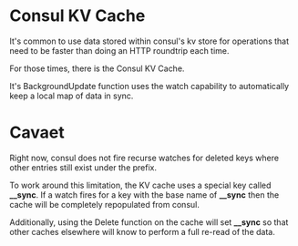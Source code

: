 Consul KV Cache
===============

It's common to use data stored within consul's kv store for operations
that need to be faster than doing an HTTP roundtrip each time.

For those times, there is the Consul KV Cache.

It's BackgroundUpdate function uses the watch capability to automatically
keep a local map of data in sync.

Cavaet
======

Right now, consul does not fire recurse watches for deleted keys where
other entries still exist under the prefix.

To work around this limitation, the KV cache uses a special key called
**__sync**. If a watch fires for a key with the base name of **__sync**
then the cache will be completely repopulated from consul.

Additionally, using the Delete function on the cache will set **__sync**
so that other caches elsewhere will know to perform a full re-read of
the data.

